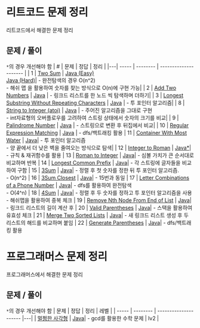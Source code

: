 # 리트코드 문제 정리

리트코드에서 해결한 문제 정리

## 문제 / 풀이
`*`의 경우 개선해야 함
| # | 문제 | 정답 | 정리 |
|---| ----- | -------- | --------------------- |
| 1 | [Two Sum](https://leetcode.com/problems/two-sum/) | [Java (Easy)](https://github.com/kimyoungi99/LeetCode/blob/main/java/001_two-sum(naive).java)<br>[Java (Hard)](https://github.com/kimyoungi99/LeetCode/blob/main/java/001_two-sum.java)| - 완전탐색의 경우 O(n^2)<br>- 해쉬 맵 을 활용하여 숫자를 찾는 방식으로 O(n)에 구현 가능|
| 2 | [Add Two Numbers](https://leetcode.com/problems/add-two-numbers/) | [Java](https://github.com/kimyoungi99/LeetCode/blob/main/java/002_add-two-numbers.java) | - 링크드 리스트를 한 노드 씩 탐색하며 더하기|
| 3 | [Longest Substring Without Repeating Characters](https://leetcode.com/problems/longest-substring-without-repeating-characters/) | [Java](https://github.com/kimyoungi99/LeetCode/blob/main/java/003_longest-substring-without-repeating-characters.java) | - 투 포인터 알고리즘|
| 8 | [String to Integer (atoi)](https://leetcode.com/problems/string-to-integer-atoi/) | [Java](https://github.com/kimyoungi99/LeetCode/blob/main/java/008_string-to-integer-atoi.java) | - 주어진 알고리즘을 그대로 구현<br> - int자료형의 오버플로우를 고려하여 스트링 상태에서 숫자의 크기를 비교|
| 9 | [Palindrome Number](https://leetcode.com/problems/palindrome-number/) | [Java](https://github.com/kimyoungi99/LeetCode/blob/main/java/009_palindrome-number.java) | - 스트링으로 변환 후 뒤집에서 비교|
| 10 | [Regular Expression Matching](https://leetcode.com/problems/regular-expression-matching/) | [Java](https://github.com/kimyoungi99/LeetCode/blob/main/java/010_regular-expression-matching.java) | - dfs/백트래킹 활용
| 11 | [Container With Most Water](https://leetcode.com/problems/container-with-most-water/) | [Java](https://github.com/kimyoungi99/LeetCode/blob/main/java/011_container-with-most-water.java)| - 투 포인터 알고리즘<br> - 양 끝에서 더 낮은 벽을 줄여오는 방식으로 탐색|
| 12 | [Integer to Roman](https://leetcode.com/problems/integer-to-roman/) | [Java*](https://github.com/kimyoungi99/LeetCode/blob/main/java/012_integer-to-roman.java)| - 규칙 & 재귀함수를 활용
| 13 | [Roman to Integer](https://leetcode.com/problems/roman-to-integer/) | [Java](https://github.com/kimyoungi99/LeetCode/blob/main/java/013_roman-to-integer.java)| - 심볼 가치가 큰 순서대로 비교하며 반복
| 14 | [Longest Common Prefix](https://leetcode.com/problems/longest-common-prefix/) | [Java](https://github.com/kimyoungi99/LeetCode/blob/main/java/014_longest-common-prefix.java)| - 각 스트링에 글자들을 비교하여 구함 
| 15 | [3Sum](https://leetcode.com/problems/3sum/) | [Java](https://github.com/kimyoungi99/LeetCode/blob/main/java/015_3sum.java)| - 정렬 후 첫 숫자를 정한 뒤 투 포인터 알고리즘.<br> - O(n^2)
| 16 | [3Sum Closest](https://leetcode.com/problems/3sum-closest/) | [Java](https://github.com/kimyoungi99/LeetCode/blob/main/java/016_3sum-closest.java)| - 15번과 동일
| 17 | [Letter Combinations of a Phone Number](https://leetcode.com/problems/letter-combinations-of-a-phone-number/) | [Java](https://github.com/kimyoungi99/LeetCode/blob/main/java/017_letter-combinations-of-a-phone-number.java)| - dfs를 활용하여 완전탐색<br> - O(4^n)
| 18 | [4Sum](https://leetcode.com/problems/4sum/) | [Java](https://github.com/kimyoungi99/LeetCode/blob/main/java/018_4sum.java)| - 정렬 후 두 숫자를 정하고 투 포인터 알고리즘을 사용<br> - 해쉬맵을 활용하여 중복 체크
| 19 | [Remove Nth Node From End of List](https://leetcode.com/problems/remove-nth-node-from-end-of-list/) | [Java](https://github.com/kimyoungi99/LeetCode/blob/main/java/019_remove-nth-node-from-end-of-list.java)| - 링크드 리스트의 길이 계산 후
| 20 | [Valid Parentheses](https://leetcode.com/problems/valid-parentheses/) | [Java](https://github.com/kimyoungi99/LeetCode/blob/main/java/020_valid-parentheses.java)| - 스택을 활용하여 유효성 체크
| 21 | [Merge Two Sorted Lists](https://leetcode.com/problems/merge-two-sorted-lists/) | [Java](https://github.com/kimyoungi99/LeetCode/blob/main/java/021_merge-two-sorted-lists.java)| - 새 링크드 리스트 생성 후 두 리스트의 해드를 비교하며 붙임
| 22 | [Generate Parentheses](https://leetcode.com/problems/generate-parentheses/) | [Java](https://github.com/kimyoungi99/LeetCode/blob/main/java/022_generate-parentheses.java)| - dfs/백트래킹 활용


# 프로그래머스 문제 정리

프로그래머스에서 해결한 문제 정리

## 문제 / 풀이
`*`의 경우 개선해야 함
| 문제 | 정답 | 정리 | 레벨 |
| ----- | -------- | --------------------- |---|
| [멀쩡한 사각형](https://programmers.co.kr/learn/courses/30/lessons/62048) | [Java](https://github.com/kimyoungi99/LeetCode/blob/main/programmers/java/멀쩡한_사각형.java)| - gcd를 활용한 수학 문제 | lv2 |